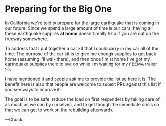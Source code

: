 # Preparing for the Big One #

In California we're told to prepare for the large earthquake that
is coming in our future. Since we spend a large amount of time in
our cars, having all these earthquake supplies **at home** doesn't
really help if you are out on the freeway somewhere.

To address that I put together a car kit that I could carry in my
car all of the time. The purpose of the car kit is to give me
enough supplies to get back home (assuming I'll walk there), and
then once I'm at home I've got my earthquake supplies there to
live on while I'm waiting for my FEEMA trailer :-). 

I have mentioned it and people ask me to provide the list so 
here it is. The benefit here is also that people are welcome
to submit PRs against this list if you see ways to improve it.

The goal is to be safe, reduce the load on first responders by
taking care of as much as we can by ourselves, and to get though
the immediate crisis so that we can get to work on the rebuilding
afterwards.

--Chuck
